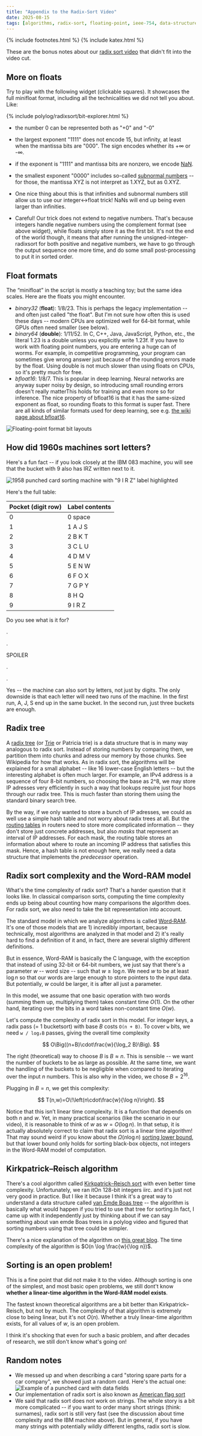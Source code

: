 ```yaml
---
title: "Appendix to the Radix‑Sort Video"
date: 2025-08-15
tags: [algorithms, radix-sort, floating-point, ieee-754, data-structures, word-ram, history]
---
```


{% include footnotes.html %}
{% include katex.html %}

These are the bonus notes about our [radix sort video](https://www.youtube.com/watch?v=Y95a-8oNqps) that didn't fit into the video cut.


## More on floats

Try to play with the following widget (clickable squares). It showcases the full minifloat format, including all the technicalities we did not tell you about. Like:

{% include polylog/radixsort/bit-explorer.html %}

- the number 0 can be represented both as "+0" and "-0" 
- the largest exponent "1111" does not encode 15, but infinity, at least when the mantissa bits are "000". The sign encodes whether its +∞ or -∞. 
- if the exponent is "1111" and mantissa bits are nonzero, we encode [NaN](https://en.wikipedia.org/wiki/NaN). 
- the smallest exponent "0000" includes so-called [subnormal numbers](https://en.wikipedia.org/wiki/Subnormal_number) -- for those, the mantissa XYZ is not interpret as 1.XYZ, but as 0.XYZ. 


- One nice thing about this is that infinities and subnormal numbers still allow us to use our integer<->float trick! NaNs will end up being even larger than infinities. 
- Careful! Our trick does not extend to negative numbers. That's because integers handle negative numbers using the complement format (see above widget), while floats simply store it as the first bit. It's not the end of the world though, it means that after running the unsigned-integer-radixsort for both positive and negative numbers, we have to go through the output sequence one more time, and do some small post-processing to put it in sorted order.  

## Float formats

The “minifloat” in the script is mostly a teaching toy; but the same idea scales. Here are the floats you might encounter. 

- *binary32* (**float**): 1/8/23. This is perhaps the legacy implementation -- and often just called "the float". But I'm not sure how often this is used these days -- modern CPUs are optimized well for 64-bit format, while GPUs often need smaller (see below). 
- *binary64* (**double**): 1/11/52. In C, C++, Java, JavaScript, Python, etc., the literal 1.23 is a double unless you explicitly write 1.23f. If you have to work with floating point numbers, you are entering a huge can of worms. For example, in competitive programming, your program can sometimes give wrong answer just because of the rounding errors made by the float. Using double is not much slower than using floats on CPUs, so it's pretty much for free. 
- *bfloat16*: 1/8/7. This is popular in deep learning. Neural networks are anyway super noisy by design, so introducing small rounding errors doesn't really matter<footnote>This holds for training and even more so for inference</footnote>. The nice property of bfloat16 is that it has the same-sized exponent as float, so rounding floats to this format is super fast. There are all kinds of similar formats used for deep learning, see e.g. [the wiki page about bfloat16](https://en.wikipedia.org/wiki/Bfloat16_floating-point_format). 

![Floating-point format bit layouts](/assets/images/polylog/floating-point-formats.png)


## How did 1960s machines sort letters?

Here's a fun fact -- if you look closely at the IBM 083 machine, you will see that the bucket with 9 also has IRZ written next to it.  

![1958 punched card sorting machine with "9 I R Z" label highlighted](/assets/images/polylog/card-sorting-machine-labeled.png)

Here's the full table:

| Pocket (digit row) | Label contents |
|--------------------|-----------------| 
| 0                  | 0 space      |
| 1                  | 1 A J S        |
| 2                  | 2 B K T        |
| 3                  | 3 C L U        |
| 4                  | 4 D M V        |
| 5                  | 5 E N W        |
| 6                  | 6 F O X        |
| 7                  | 7 G P Y        |
| 8                  | 8 H Q          |
| 9                  | 9 I R Z        |

Do you see what is it for? 

. 

. 

SPOILER

. 

. 



Yes -- the machine can also sort by letters, not just by digits. The only downside is that each letter will need two runs of the machine. In the first run, A, J, S end up in the same bucket. In the second run, just three buckets are enough. 

## Radix tree 
A [radix tree](https://en.wikipedia.org/wiki/Radix_tree) (or [Trie](https://en.wikipedia.org/wiki/Trie) or Patricia trie) is a data structure that is in many way analogous to radix sort. Instead of storing numbers by comparing them, we partition them into chunks and adress our memory by those chunks. See Wikipedia for how that works. As in radix sort, the algorithms will be explained for a small alphabet -- like 16 lower-case English letters -- but the interesting alphabet is often much larger. For example, an IPv4 address is a sequence of four 8-bit numbers, so choosing the base as 2^8, we may store IP adresses very efficiently in such a way that lookups require just four hops through our radix tree. This is much faster than storing them using the standard binary search tree. 


By the way, if we only wanted to store a bunch of IP adresses, we could as well use a simple hash table and not worry about radix trees at all. But the [routing tables](https://en.wikipedia.org/wiki/Routing_table) in routers need to store more complicated information -- they don't store just concrete addresses, but also _masks_ that represent an interval of IP addresses. For each mask, the routing table stores an information about where to route an incoming IP address that satisfies this mask. Hence, a hash table is not enough here, we really need a data structure that implements the _predecessor_ operation. 


## Radix sort complexity and the Word‑RAM model

What's the time complexity of radix sort? That's a harder question that it looks like. In classical comparison sorts, computing the time complexity ends up being about counting how many comparisons the algorithm does. For radix sort, we also need to take the bit representation into account. 

The standard model in which we analyze algorithms is called [Word‑RAM](https://en.wikipedia.org/wiki/Word_RAM). It's one of those models that are 1) incredibly important, because technically, most algorithms are analyzed in that model and 2) it's really hard to find a definition of it and, in fact, there are several sligthly different definitions. 

But in essence, Word-RAM is basically the C language, with the exception that instead of using 32-bit or 64-bit numbers, we just say that there's a parameter $w$ -- word size -- such that $w \ge \log n$. We need $w$ to be at least $\log n$ so that our words are large enough to store pointers to the input data. But potentially, $w$ could be larger, it is after all just a parameter. 

In this model, we assume that one basic operation with two words (summing them up, multiplying them) takes constant time $O(1)$. On the other hand, iterating over the bits in a word takes non-constant time $O(w)$. 

Let's compute the complexity of radix sort in this model. For integer keys, a radix pass (= 1 bucketsort) with base $B$ costs `O(n + B)`. To cover `w` bits, we need `w / log₂B` passes, giving the overall time complexity

$$
O\Big((n+B)\cdot\frac{w}{\log_2 B}\Big).
$$

The right (theoretical) way to choose $B$ is $B\approx n$. This is sensible -- we want the number of buckets to be as large as possible. At the same time, we want the handling of the buckets to be negligible when compared to iterating over the input $n$ numbers. This is also why in the video, we chose $B = 2^{16}$. 

Plugging in $B = n$, we get this complexity: 

$$
T(n,w)=O\!\left(n\cdot\frac{w}{\log n}\right).
$$

Notice that this isn’t linear time complexity. It is a function that depends on both $n$ and $w$. Yet, in many practical scenarios (like the scenario in our video), it is reasonable to think of $w$ as $w=O(\log n)$. In that setup, it is actually absolutely correct to claim that radix sort is a linear time algorithm! That may sound weird if you know about the $\Omega(n \log n)$ [sorting lower bound](https://en.wikipedia.org/wiki/Comparison_sort), but that lower bound only holds for sorting black-box objects, not integers in the Word-RAM model of computation. 

## Kirkpatrick–Reisch algorithm

There's a cool algorithm called [Kirkpatrick–Reisch sort](https://en.wikipedia.org/wiki/Kirkpatrick%E2%80%93Reisch_sort) with even better time complexity. Unfortunately, we ran it<footnote>On 128-bit integers iirc. </footnote> and it's just not very good in practice. But I like it because I think it's a great way to understand a data structure called [van Emde Boas tree](https://en.wikipedia.org/wiki/Van_Emde_Boas_tree) -- the algorithm is basically what would happen if you tried to use that tree for sorting.<footnote>In fact, I came up with it independently just by thinking about if we can say something about van emde Boas trees in a polylog video and figured that sorting numbers using that tree could be simpler. </footnote>

There's a nice explanation of the algorithm on [this great blog](https://sortingsearching.com/2020/06/06/kirkpatrick-reisch.html). The time complexity of the algorithm is $O(n \log \frac{w}{\log n})$.

## Sorting is an open problem!

This is a fine point that did not make it to the video. Although sorting is one of the simplest, and most basic open problems, we still dont't know **whether a linear-time algorithm in the Word-RAM model exists**. 

The fastest known theoretical algorithms are a bit better than Kirkpatrick–Reisch, but not by much. The complexity of that algorithm is extremely close to being linear, but it's not $O(n)$. Whether a truly linear-time algorithm exists, for all values of $w$, is an open problem. 

I think it's shocking that even for such a basic problem, and after decades of research, we still don't know what's going on!


## Random notes

- We messed up and when describing a card "storing spare parts for a car company", we showed just a random card. Here's the actual one:
![Example of a punched card with data fields](/assets/images/polylog/punched-card-example.webp)
- Our implementation of radix sort is also known as [American flag sort](https://en.wikipedia.org/wiki/American_flag_sort)
- We said that radix sort does not work on strings. The whole story is a bit more complicated -- if you want to order many short strings (think: surnames), radix sort is still very fast (see the discussion about time complexity and the IBM machine above). But in general, if you have many strings with potentially wildly different lengths, radix sort is slow. 

